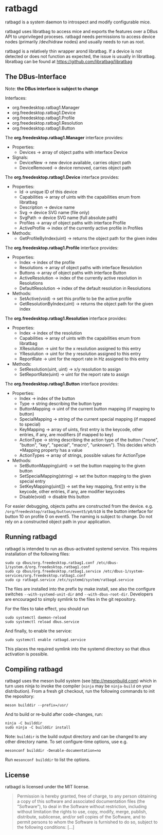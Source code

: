 ratbagd
=======

ratbagd is a system daemon to introspect and modify configurable mice.

ratbagd uses libratbag to access mice and exports the features over a DBus
API to unprivileged proceses. ratbagd needs permissions to access device
nodes (primarily /dev/hidraw nodes) and usually needs to run as root.

ratbagd is a relatively thin wrapper arond libratbag. If a device is not
detected or does not function as expected, the issue is usually in
libratbag. libratbag can be found at
   https://github.com/libratbag/libratbag

The DBus-Interface
------------------

Note: **the DBus interface is subject to change**

Interfaces:
-  org.freedesktop.ratbag1.Manager
-  org.freedesktop.ratbag1.Device
-  org.freedesktop.ratbag1.Profile
-  org.freedesktop.ratbag1.Resolution
-  org.freedesktop.ratbag1.Button

The **org.freedesktop.ratbag1.Manager** interface provides:
- Properties:
  - Devices -> array of object paths with interface Device
- Signals:
  - DeviceNew -> new device available, carries object path
  - DeviceRemoved -> device removed, carries object path

The **org.freedesktop.ratbag1.Device** interface provides:
- Properties:
  - Id -> unique ID of this device
  - Capabilities -> array of uints with the capabilities enum from libratbag
  - Description -> device name
  - Svg -> device SVG name (file only)
  - SvgPath -> device SVG name (full absolute path)
  - Profiles -> array of object paths with interface Profile
  - ActiveProfile -> index of the currently active profile in Profiles
- Methods:
  - GetProfileByIndex(uint) -> returns the object path for the given index

The **org.freedesktop.ratbag1.Profile** interface provides:
- Properties:
  - Index -> index of the profile
  - Resolutions -> array of object paths with interface Resolution
  - Buttons -> array of object paths with interface Button
  - ActiveResolution -> index of the currently active resolution in Resolutions
  - DefaultResolution -> index of the default resolution in Resolutions
- Methods:
  - SetActive(void) -> set this profile to be the active profile
  - GetResolutionByIndex(uint) -> returns the object path for the given index

The **org.freedesktop.ratbag1.Resolution** interface provides:
- Properties:
  - Index -> index of the resolution
  - Capabilities -> array of uints with the capabilities enum from libratbag
  - XResolution -> uint for the x resolution assigned to this entry
  - YResolution -> uint for the y resolution assigned to this entry
  - ReportRate -> uint for the report rate in Hz assigned to this entry
- Methods:
  - SetResolution(uint, uint) -> x/y resolution to assign
  - SetReportRate(uint) -> uint for the report rate to assign

The **org.freedesktop.ratbag1.Button** interface provides:
- Properties:
  - Index -> index of the button
  - Type -> string describing the button type
  - ButtonMapping -> uint of the current button mapping (if mapping to button)
  - SpecialMapping -> string of the current special mapping (if mapped to special)
  - KeyMapping -> array of uints, first entry is the keycode, other entries, if any, are modifiers (if mapped to key)
  - ActionType -> string describing the action type of the button ("none", "button", "key", "special", "macro", "unknown"). This decides which \*Mapping  property has a value
  - ActionTypes -> array of strings, possible values for ActionType
- Methods:
  - SetButtonMapping(uint) -> set the button mapping to the given button
  - SetSpecialMapping(string) -> set the button mapping to the given special entry
  - SetKeyMapping(uint[]) -> set the key mapping, first entry is the keycode, other entries, if any, are modifier keycodes
  - Disable(void) -> disable this button

For easier debugging, objects paths are constructed from the device. e.g.
`/org/freedesktop/ratbag/button/event5/p0/b10` is the button interface for
button 10 on profile 0 on event5. The naming is subject to change. Do not
rely on a constructed object path in your application.

Running ratbagd
---------------

ratbagd is intended to run as dbus-activated systemd service. This requires
installation of the following files:

    sudo cp dbus/org.freedesktop.ratbag1.conf /etc/dbus-1/system.d/org.freedesktop.ratbag1.conf
    sudo cp dbus/org.freedesktop.ratbag1.service /etc/dbus-1/system-services/org.freedesktop.ratbag1.conf
    sudo cp ratbagd.service /etc/systemd/system/ratbagd.service

The files are installed into the prefix by make install, see also the
configure switches `--with-systemd-unit-dir` and `--with-dbus-root-dir`.
Developers are encouraged to simply symlink to the files in the git
repository.

For the files to take effect, you should run

    sudo systemctl daemon-reload
    sudo systemctl reload dbus.service

And finally, to enable the service:

    sudo systemctl enable ratbagd.service

This places the required symlink into the systemd directory so that dbus
activation is possible.

Compiling ratbagd
-----------------

ratbagd uses the meson build system (see http://mesonbuild.com) which in
turn uses ninja to invoke the compiler (`ninja` may be `ninja-build` on your
distribution). From a fresh git checkout, run the following commands to init
the repository:

    meson builddir --prefix=/usr/

And to build or re-build after code-changes, run:

    ninja -C builddir
    sudo ninja -C builddir install

Note: `builddir` is the build output directory and can be changed to any
other directory name. To set configure-time options, use e.g.

    mesonconf builddir -Denable-documentation=no

Run `mesonconf builddir` to list the options.

License
-------

ratbagd is licensed under the MIT license.

> Permission is hereby granted, free of charge, to any person obtaining a
> copy of this software and associated documentation files (the "Software"),
> to deal in the Software without restriction, including without limitation
> the rights to use, copy, modify, merge, publish, distribute, sublicense,
> and/or sell copies of the Software, and to permit persons to whom the
> Software is furnished to do so, subject to the following conditions: [...]
